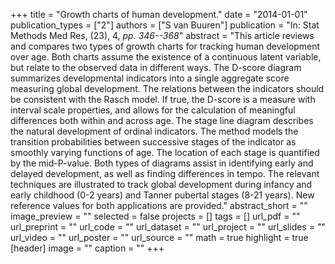 +++
title = "Growth charts of human development."
date = "2014-01-01"
publication_types = ["2"]
authors = ["S van Buuren"]
publication = "In: Stat Methods Med Res, (23), 4, _pp. 346--368_"
abstract = "This article reviews and compares two types of growth charts for tracking human development over age. Both charts assume the existence of a continuous latent variable, but relate to the observed data in different ways. The D-score diagram summarizes developmental indicators into a single aggregate score measuring global development. The relations between the indicators should be consistent with the Rasch model. If true, the D-score is a measure with interval scale properties, and allows for the calculation of meaningful differences both within and across age. The stage line diagram describes the natural development of ordinal indicators. The method models the transition probabilities between successive stages of the indicator as smoothly varying functions of age. The location of each stage is quantified by the mid-P-value. Both types of diagrams assist in identifying early and delayed development, as well as finding differences in tempo. The relevant techniques are illustrated to track global development during infancy and early childhood (0-2 years) and Tanner pubertal stages (8-21 years). New reference values for both applications are provided."
abstract_short = ""
image_preview = ""
selected = false
projects = []
tags = []
url_pdf = ""
url_preprint = ""
url_code = ""
url_dataset = ""
url_project = ""
url_slides = ""
url_video = ""
url_poster = ""
url_source = ""
math = true
highlight = true
[header]
image = ""
caption = ""
+++
